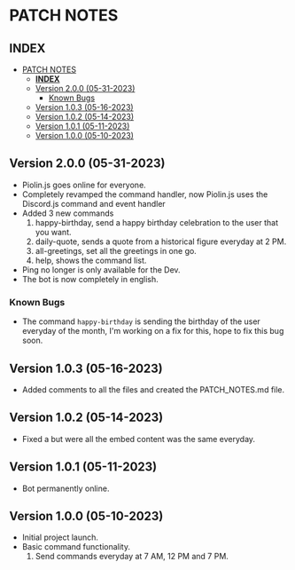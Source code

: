 # PATCH NOTES

## **INDEX**

- [PATCH NOTES](#patch-notes)
  - [**INDEX**](#index)
  - [Version 2.0.0 (05-31-2023)](#version-200-05-31-2023)
    - [Known Bugs](#known-bugs)
  - [Version 1.0.3 (05-16-2023)](#version-103-05-16-2023)
  - [Version 1.0.2 (05-14-2023)](#version-102-05-14-2023)
  - [Version 1.0.1 (05-11-2023)](#version-101-05-11-2023)
  - [Version 1.0.0 (05-10-2023)](#version-100-05-10-2023)

## Version 2.0.0 (05-31-2023)

- Piolin.js goes online for everyone.
- Completely revamped the command handler, now Piolin.js uses the Discord.js command and event handler
- Added 3 new commands
    1. happy-birthday, send a happy birthday celebration to the user that you want.
    2. daily-quote, sends a quote from a historical figure everyday at 2 PM.
    3. all-greetings, set all the greetings in one go.
    4. help, shows the command list.
- Ping no longer is only available for the Dev.
- The bot is now completely in english.

### Known Bugs

- The command `happy-birthday` is sending the birthday of the user everyday of the month, I'm working on a fix for this, hope to fix this bug soon.

## Version 1.0.3 (05-16-2023)

- Added comments to all the files and created the PATCH_NOTES.md file.

## Version 1.0.2 (05-14-2023)

- Fixed a but were all the embed content was the same everyday.

## Version 1.0.1 (05-11-2023)

- Bot permanently online.

## Version 1.0.0 (05-10-2023)

- Initial project launch.
- Basic command functionality.
    1. Send commands everyday at 7 AM, 12 PM and 7 PM.
